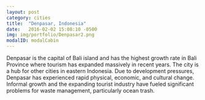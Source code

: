 ```yaml
---
layout: post
category: cities
title:  "Denpasar, Indonesia"
date:   2016-02-02 15:08:10 -0500
img: img/portfolio/Denpasar2.png
modalID: modalCabin
---
```

Denpasar is the capital of Bali island and has the highest growth rate in Bali Province where tourism has expanded massively in recent years. The city is a hub for other cities in eastern Indonesia. Due to development pressures, Denpasar has experienced rapid physical, economic, and cultural change. Informal growth and the expanding tourist industry have fueled significant problems for waste management, particularly ocean trash.
 
[flat-icons-link]: https://sellfy.com/p/8Q9P/jV3VZ/
